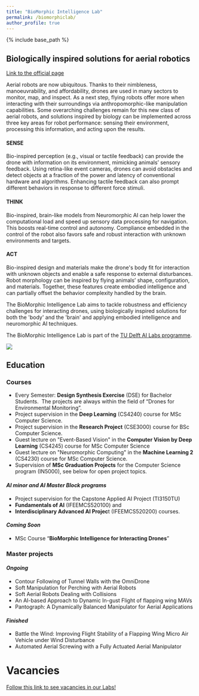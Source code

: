 ```yaml
---
title: "BioMorphic Intelligence Lab"
permalink: /biomorphiclab/
author_profile: true
---
```


{% include base_path %}

## Biologically inspired solutions for aerial robotics

[Link to the official page](https://www.tudelft.nl/en/ai/biomorphic-intelligence-lab?languageSelect=UK&searchCriteria%5B0%5D%5Bkey%5D=keywords&searchCriteria%5B0%5D%5Bvalues%5D%5B%5D=BioMorphicLab&searchCriteria%5B1%5D%5Bkey%5D=Resultsperpage&searchCriteria%5B1%5D%5Bvalues%5D%5B%5D=50)

Aerial robots are now ubiquitous. Thanks to their nimbleness, manoeuvrability, and affordability, drones are used in many sectors to monitor, map, and inspect. As a next step, flying robots offer more when interacting with their surroundings via anthropomorphic-like manipulation capabilities. Some overarching challenges remain for this new class of aerial robots, and solutions inspired by biology can be implemented across three key areas for robot performance: sensing their environment, processing this information, and acting upon the results.

#### SENSE

Bio-inspired perception (e.g., visual or tactile feedback) can provide the drone with information on its environment, mimicking animals’ sensory feedback. Using retina-like event cameras, drones can avoid obstacles and detect objects at a fraction of the power and latency of conventional hardware and algorithms. Enhancing tactile feedback can also prompt different behaviors in response to different force stimuli.

#### THINK

Bio-inspired, brain-like models from Neuromorphic AI can help lower the computational load and speed up sensory data processing for navigation. This boosts real-time control and autonomy. Compliance embedded in the control of the robot also favors safe and robust interaction with unknown environments and targets.

#### ACT

Bio-inspired design and materials make the drone's body fit for interaction with unknown objects and enable a safe response to external disturbances. Robot morphology can be inspired by flying animals’ shape, configuration, and materials. Together, these features create embodied intelligence and can partially offset the behavior complexity handled by the brain.

The BioMorphic Intelligence Lab aims to tackle robustness and efficiency challenges for interacting drones, using biologically inspired solutions for both the 'body' and the 'brain' and applying embodied intelligence and neuromorphic AI techniques.

The BioMorphic Intelligence Lab is part of the [TU Delft AI Labs programme](https://www.tudelft.nl/en/ai/tu-delft-ai-labs).

![](https://d2k0ddhflgrk1i.cloudfront.net/Websections/AIDU/lab-images/BioMorphic%20Intelligence%20Lab/images/bo-inspired-solution-for-aerial-robotics.jpg)


## Education

### Courses

-   Every Semester: **Design Synthesis Exercise** (DSE) for Bachelor Students.  The projects are always within the field of “Drones for Environmental Monitoring”.
-   Project supervision in the **Deep Learning** (CS4240) course for MSc Computer Science.
-   Project supervision in the **Research Project** (CSE3000) course for BSc Computer Science.
-   Guest lecture on "Event-Based Vision" in the **Computer Vision by Deep Learning** (CS4245) course for MSc Computer Science
-   Guest lecture on "Neuromorphic Computing" in the **Machine Learning 2** (CS4230) course for MSc Computer Science.
-   Supervision of **MSc Graduation Projects** for the Computer Science program (IN5000), see below for open project topics.

#### _AI minor and AI Master Block programs_

-   Project supervision for the Capstone Applied AI Project (TI3150TU)
-   **Fundamentals of AI** (IFEEMCS520100) and
-   **Interdisciplinary Advanced AI Projec**t (IFEEMCS520200) courses.

#### _Coming Soon_

-   MSc Course “**BioMorphic Intelligence for Interacting Drones**”

### Master projects

#### _Ongoing_

-   Contour Following of Tunnel Walls with the OmniDrone
-   Soft Manipulation for Perching with Aerial Robots
-   Soft Aerial Robots Dealing with Collisions
-   An AI-based Approach to Dynamic In-gust Flight of flapping wing MAVs
-   Pantograph: A Dynamically Balanced Manipulator for Aerial Applications

#### _Finished_

-   Battle the Wind: Improving Flight Stability of a Flapping Wing Micro Air Vehicle under Wind Disturbance
-   Automated Aerial Screwing with a Fully Actuated Aerial Manipulator

# Vacancies

[Follow this link to see vacancies in our Labs!](https://www.tudelft.nl/over-tu-delft/werken-bij-tu-delft/vacatures)